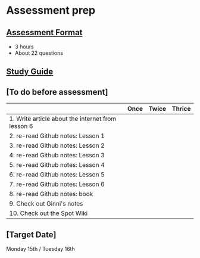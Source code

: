 # Assessment prep

## [Assessment Format](https://launchschool.com/lessons/f48bf303/assignments/4719c522)

- 3 hours
- About 22 questions

## [Study Guide](https://launchschool.com/lessons/f48bf303/assignments/adbc20a4)

## [To do before assessment]

|  | Once | Twice | Thrice | 
| :--- | :---: | :---: | :---: | 
|1. Write article about the internet from lesson 6|
|2. re-read Github notes: Lesson 1|
|3. re-read Github notes: Lesson 2|
|4. re-read Github notes: Lesson 3|
|5. re-read Github notes: Lesson 4|
|6. re-read Github notes: Lesson 5|
|7. re-read Github notes: Lesson 6|
|8. re-read Github notes: book|
|9. Check out Ginni's notes|
|10. Check out the Spot Wiki|

## [Target Date]

Monday 15th / Tuesday 16th

